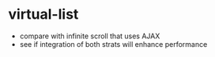 # virtual-list
- compare with infinite scroll that uses AJAX
- see if integration of both strats will enhance performance